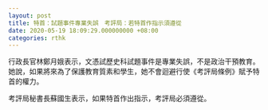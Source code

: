 ```yaml
---
layout: post
title: 特首：試題事件專業失誤　考評局：若特首作指示須遵從
date: 2020-05-19 18:09:29.000000000 +08:00
categories: rthk
---
```


行政長官林鄭月娥表示，文憑試歷史科試題事件是專業失誤，不是政治干預教育。她說，如果將來為了保護教育質素和學生，她不會迴避行使《考評局條例》賦予特首的權力。

考評局秘書長蘇國生表示，如果特首作出指示，考評局必須遵從。
